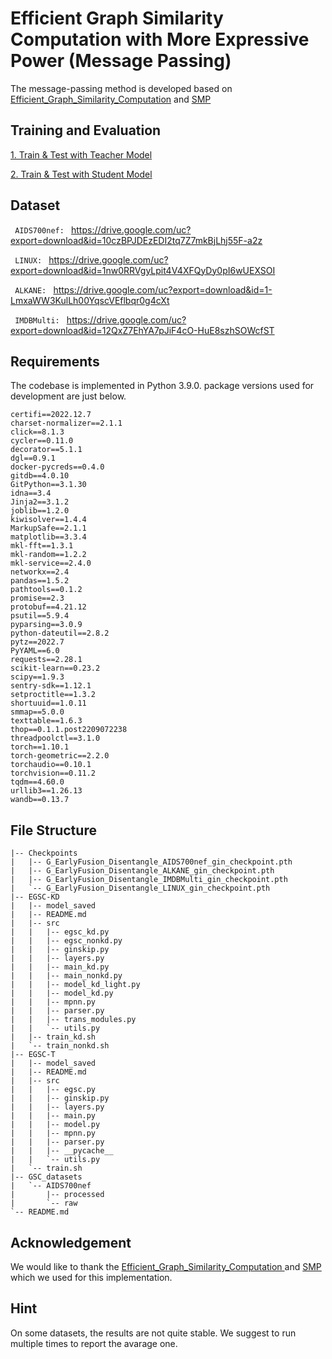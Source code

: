 # Efficient Graph Similarity Computation with More Expressive Power (Message Passing)

The message-passing method is developed based on [Efficient_Graph_Similarity_Computation](https://github.com/canqin001/Efficient_Graph_Similarity_Computation) and [SMP](https://github.com/cvignac/SMP)

## Training and Evaluation
[1. Train & Test with Teacher Model](https://github.com/hyllbd/Efficient_Graph_Similarity_Computation/blob/main/message-passing/EGSC-T/README.md)

[2. Train & Test with Student Model](https://github.com/hyllbd/Efficient_Graph_Similarity_Computation/blob/main/message-passing/EGSC-KD/README.md)

## Dataset

```  AIDS700nef:  ``` https://drive.google.com/uc?export=download&id=10czBPJDEzEDI2tq7Z7mkBjLhj55F-a2z

```  LINUX:  ``` https://drive.google.com/uc?export=download&id=1nw0RRVgyLpit4V4XFQyDy0pI6wUEXSOI

```  ALKANE:  ``` https://drive.google.com/uc?export=download&id=1-LmxaWW3KulLh00YqscVEflbqr0g4cXt

```  IMDBMulti:  ``` https://drive.google.com/uc?export=download&id=12QxZ7EhYA7pJiF4cO-HuE8szhSOWcfST


## Requirements
The codebase is implemented in Python 3.9.0. package versions used for development are just below.
```
certifi==2022.12.7
charset-normalizer==2.1.1
click==8.1.3
cycler==0.11.0
decorator==5.1.1
dgl==0.9.1
docker-pycreds==0.4.0
gitdb==4.0.10
GitPython==3.1.30
idna==3.4
Jinja2==3.1.2
joblib==1.2.0
kiwisolver==1.4.4
MarkupSafe==2.1.1
matplotlib==3.3.4
mkl-fft==1.3.1
mkl-random==1.2.2
mkl-service==2.4.0
networkx==2.4
pandas==1.5.2
pathtools==0.1.2
promise==2.3
protobuf==4.21.12
psutil==5.9.4
pyparsing==3.0.9
python-dateutil==2.8.2
pytz==2022.7
PyYAML==6.0
requests==2.28.1
scikit-learn==0.23.2
scipy==1.9.3
sentry-sdk==1.12.1
setproctitle==1.3.2
shortuuid==1.0.11
smmap==5.0.0
texttable==1.6.3
thop==0.1.1.post2209072238
threadpoolctl==3.1.0
torch==1.10.1
torch-geometric==2.2.0
torchaudio==0.10.1
torchvision==0.11.2
tqdm==4.60.0
urllib3==1.26.13
wandb==0.13.7
```

## File Structure
```
|-- Checkpoints
|   |-- G_EarlyFusion_Disentangle_AIDS700nef_gin_checkpoint.pth
|   |-- G_EarlyFusion_Disentangle_ALKANE_gin_checkpoint.pth
|   |-- G_EarlyFusion_Disentangle_IMDBMulti_gin_checkpoint.pth
|   `-- G_EarlyFusion_Disentangle_LINUX_gin_checkpoint.pth
|-- EGSC-KD
|   |-- model_saved
|   |-- README.md
|   |-- src
|   |   |-- egsc_kd.py
|   |   |-- egsc_nonkd.py
|   |   |-- ginskip.py
|   |   |-- layers.py
|   |   |-- main_kd.py
|   |   |-- main_nonkd.py
|   |   |-- model_kd_light.py
|   |   |-- model_kd.py
|   |   |-- mpnn.py
|   |   |-- parser.py
|   |   |-- trans_modules.py
|   |   `-- utils.py
|   |-- train_kd.sh
|   `-- train_nonkd.sh
|-- EGSC-T
|   |-- model_saved
|   |-- README.md
|   |-- src
|   |   |-- egsc.py
|   |   |-- ginskip.py
|   |   |-- layers.py
|   |   |-- main.py
|   |   |-- model.py
|   |   |-- mpnn.py
|   |   |-- parser.py
|   |   |-- __pycache__
|   |   `-- utils.py
|   `-- train.sh
|-- GSC_datasets
|   `-- AIDS700nef
|       |-- processed
|       `-- raw
`-- README.md
```

## Acknowledgement
We would like to thank the [Efficient_Graph_Similarity_Computation
](https://github.com/canqin001/Efficient_Graph_Similarity_Computation) and [SMP](https://github.com/cvignac/SMP) which we used for this implementation.

## Hint
On some datasets, the results are not quite stable. We suggest to run multiple times to report the avarage one.
